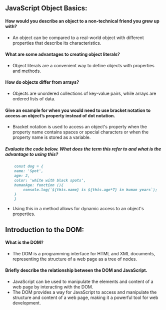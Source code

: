 ## JavaScript Object Basics:
#### How would you describe an object to a non-technical friend you grew up with?
- An object can be compared to a real-world object with different properties that describe its characteristics.
#### What are some advantages to creating object literals?
- Object literals are a convenient way to define objects with properties and methods.
#### How do objects differ from arrays?
- Objects are unordered collections of key-value pairs, while arrays are ordered lists of data.
#### Give an example for when you would need to use bracket notation to access an object’s property instead of dot notation.
- Bracket notation is used to access an object's property when the property name contains spaces or special characters or when the property name is stored as a variable.
##### Evaluate the code below. What does the term this refer to and what is the advantage to using this?

```markdown
    const dog = {
    name: 'Spot',
    age: 2,
    color: 'white with black spots',
    humanAge: function (){
        console.log(`${this.name} is ${this.age*7} in human years`);
    }
    }
```

- Using this in a method allows for dynamic access to an object's properties.

## Introduction to the DOM:
#### What is the DOM?
- The DOM is a programming interface for HTML and XML documents, representing the structure of a web page as a tree of nodes.
#### Briefly describe the relationship between the DOM and JavaScript.
- JavaScript can be used to manipulate the elements and content of a web page by interacting with the DOM. 
- The DOM provides a way for JavaScript to access and manipulate the structure and content of a web page, making it a powerful tool for web development.